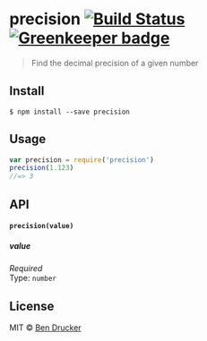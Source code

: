 # precision [![Build Status](https://travis-ci.org/bendrucker/precision.svg?branch=master)](https://travis-ci.org/bendrucker/precision) [![Greenkeeper badge](https://badges.greenkeeper.io/bendrucker/precision.svg)](https://greenkeeper.io/)

> Find the decimal precision of a given number


## Install

```
$ npm install --save precision
```


## Usage

```js
var precision = require('precision')
precision(1.123)
//=> 3
```

## API

#### `precision(value)`

##### value

*Required*  
Type: `number`

## License

MIT © [Ben Drucker](http://bendrucker.me)
